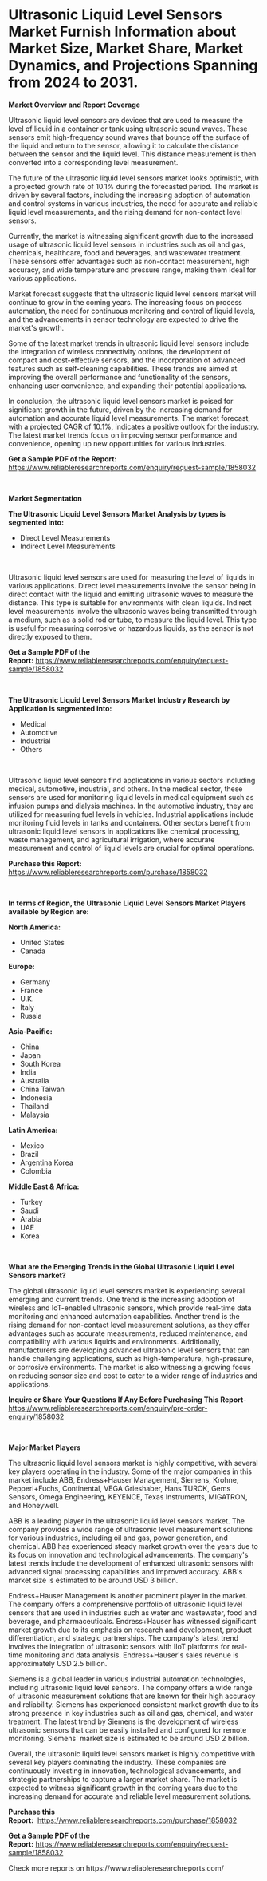 <p><h1>Ultrasonic Liquid Level Sensors Market Furnish Information about Market Size, Market Share, Market Dynamics, and Projections Spanning from 2024 to 2031.</h1></p><p><strong>Market Overview and Report Coverage</strong></p>
<p><p>Ultrasonic liquid level sensors are devices that are used to measure the level of liquid in a container or tank using ultrasonic sound waves. These sensors emit high-frequency sound waves that bounce off the surface of the liquid and return to the sensor, allowing it to calculate the distance between the sensor and the liquid level. This distance measurement is then converted into a corresponding level measurement.</p><p>The future of the ultrasonic liquid level sensors market looks optimistic, with a projected growth rate of 10.1% during the forecasted period. The market is driven by several factors, including the increasing adoption of automation and control systems in various industries, the need for accurate and reliable liquid level measurements, and the rising demand for non-contact level sensors.</p><p>Currently, the market is witnessing significant growth due to the increased usage of ultrasonic liquid level sensors in industries such as oil and gas, chemicals, healthcare, food and beverages, and wastewater treatment. These sensors offer advantages such as non-contact measurement, high accuracy, and wide temperature and pressure range, making them ideal for various applications.</p><p>Market forecast suggests that the ultrasonic liquid level sensors market will continue to grow in the coming years. The increasing focus on process automation, the need for continuous monitoring and control of liquid levels, and the advancements in sensor technology are expected to drive the market's growth. </p><p>Some of the latest market trends in ultrasonic liquid level sensors include the integration of wireless connectivity options, the development of compact and cost-effective sensors, and the incorporation of advanced features such as self-cleaning capabilities. These trends are aimed at improving the overall performance and functionality of the sensors, enhancing user convenience, and expanding their potential applications.</p><p>In conclusion, the ultrasonic liquid level sensors market is poised for significant growth in the future, driven by the increasing demand for automation and accurate liquid level measurements. The market forecast, with a projected CAGR of 10.1%, indicates a positive outlook for the industry. The latest market trends focus on improving sensor performance and convenience, opening up new opportunities for various industries.</p></p>
<p><strong>Get a Sample PDF of the Report:</strong> <a href="https://www.reliableresearchreports.com/enquiry/request-sample/1858032">https://www.reliableresearchreports.com/enquiry/request-sample/1858032</a></p>
<p>&nbsp;</p>
<p><strong>Market Segmentation</strong></p>
<p><strong>The Ultrasonic Liquid Level Sensors Market Analysis by types is segmented into:</strong></p>
<p><ul><li>Direct Level Measurements</li><li>Indirect Level Measurements</li></ul></p>
<p>&nbsp;</p>
<p><p>Ultrasonic liquid level sensors are used for measuring the level of liquids in various applications. Direct level measurements involve the sensor being in direct contact with the liquid and emitting ultrasonic waves to measure the distance. This type is suitable for environments with clean liquids. Indirect level measurements involve the ultrasonic waves being transmitted through a medium, such as a solid rod or tube, to measure the liquid level. This type is useful for measuring corrosive or hazardous liquids, as the sensor is not directly exposed to them.</p></p>
<p><strong>Get a Sample PDF of the Report:</strong>&nbsp;<a href="https://www.reliableresearchreports.com/enquiry/request-sample/1858032">https://www.reliableresearchreports.com/enquiry/request-sample/1858032</a></p>
<p>&nbsp;</p>
<p><strong>The Ultrasonic Liquid Level Sensors Market Industry Research by Application is segmented into:</strong></p>
<p><ul><li>Medical</li><li>Automotive</li><li>Industrial</li><li>Others</li></ul></p>
<p>&nbsp;</p>
<p><p>Ultrasonic liquid level sensors find applications in various sectors including medical, automotive, industrial, and others. In the medical sector, these sensors are used for monitoring liquid levels in medical equipment such as infusion pumps and dialysis machines. In the automotive industry, they are utilized for measuring fuel levels in vehicles. Industrial applications include monitoring fluid levels in tanks and containers. Other sectors benefit from ultrasonic liquid level sensors in applications like chemical processing, waste management, and agricultural irrigation, where accurate measurement and control of liquid levels are crucial for optimal operations.</p></p>
<p><strong>Purchase this Report:</strong>&nbsp; <a href="https://www.reliableresearchreports.com/purchase/1858032">https://www.reliableresearchreports.com/purchase/1858032</a></p>
<p>&nbsp;</p>
<p><strong>In terms of Region, the Ultrasonic Liquid Level Sensors Market Players available by Region are:</strong></p>
<p>
    <p> <strong> North America: </strong>
        <ul>
            <li>United States</li>
            <li>Canada</li>
        </ul>
        </p> 
    <p> <strong> Europe: </strong>
        <ul>
            <li>Germany</li>
            <li>France</li>
            <li>U.K.</li>
            <li>Italy</li>
            <li>Russia</li>
        </ul>
        </p> 
    <p> <strong> Asia-Pacific: </strong>
        <ul>
            <li>China</li>
            <li>Japan</li>
            <li>South Korea</li>
            <li>India</li>
            <li>Australia</li>
            <li>China Taiwan</li>
            <li>Indonesia</li>
            <li>Thailand</li>
            <li>Malaysia</li>
        </ul>
        </p> 
    <p> <strong> Latin America: </strong>
        <ul>
            <li>Mexico</li>
            <li>Brazil</li>
            <li>Argentina Korea</li>
            <li>Colombia</li>
        </ul>
        </p> 
    <p> <strong> Middle East & Africa: </strong>
        <ul>
            <li>Turkey</li>
            <li>Saudi</li>
            <li>Arabia</li>
            <li>UAE</li>
            <li>Korea</li>
        </ul>
    </p>
    </p>
<p>&nbsp;</p>
<p><strong>What are the Emerging Trends in the Global Ultrasonic Liquid Level Sensors market?</strong></p>
<p><p>The global ultrasonic liquid level sensors market is experiencing several emerging and current trends. One trend is the increasing adoption of wireless and IoT-enabled ultrasonic sensors, which provide real-time data monitoring and enhanced automation capabilities. Another trend is the rising demand for non-contact level measurement solutions, as they offer advantages such as accurate measurements, reduced maintenance, and compatibility with various liquids and environments. Additionally, manufacturers are developing advanced ultrasonic level sensors that can handle challenging applications, such as high-temperature, high-pressure, or corrosive environments. The market is also witnessing a growing focus on reducing sensor size and cost to cater to a wider range of industries and applications.</p></p>
<p><strong>Inquire or Share Your Questions If Any Before Purchasing This Report</strong>- <a href="https://www.reliableresearchreports.com/enquiry/pre-order-enquiry/1858032">https://www.reliableresearchreports.com/enquiry/pre-order-enquiry/1858032</a></p>
<p>&nbsp;</p>
<p><strong>Major Market Players</strong></p>
<p><p>The ultrasonic liquid level sensors market is highly competitive, with several key players operating in the industry. Some of the major companies in this market include ABB, Endress+Hauser Management, Siemens, Krohne, Pepperl+Fuchs, Continental, VEGA Grieshaber, Hans TURCK, Gems Sensors, Omega Engineering, KEYENCE, Texas Instruments, MIGATRON, and Honeywell.</p><p>ABB is a leading player in the ultrasonic liquid level sensors market. The company provides a wide range of ultrasonic level measurement solutions for various industries, including oil and gas, power generation, and chemical. ABB has experienced steady market growth over the years due to its focus on innovation and technological advancements. The company's latest trends include the development of enhanced ultrasonic sensors with advanced signal processing capabilities and improved accuracy. ABB's market size is estimated to be around USD 3 billion.</p><p>Endress+Hauser Management is another prominent player in the market. The company offers a comprehensive portfolio of ultrasonic liquid level sensors that are used in industries such as water and wastewater, food and beverage, and pharmaceuticals. Endress+Hauser has witnessed significant market growth due to its emphasis on research and development, product differentiation, and strategic partnerships. The company's latest trend involves the integration of ultrasonic sensors with IIoT platforms for real-time monitoring and data analysis. Endress+Hauser's sales revenue is approximately USD 2.5 billion.</p><p>Siemens is a global leader in various industrial automation technologies, including ultrasonic liquid level sensors. The company offers a wide range of ultrasonic measurement solutions that are known for their high accuracy and reliability. Siemens has experienced consistent market growth due to its strong presence in key industries such as oil and gas, chemical, and water treatment. The latest trend by Siemens is the development of wireless ultrasonic sensors that can be easily installed and configured for remote monitoring. Siemens' market size is estimated to be around USD 2 billion.</p><p>Overall, the ultrasonic liquid level sensors market is highly competitive with several key players dominating the industry. These companies are continuously investing in innovation, technological advancements, and strategic partnerships to capture a larger market share. The market is expected to witness significant growth in the coming years due to the increasing demand for accurate and reliable level measurement solutions.</p></p>
<p><strong>Purchase this Report:</strong>&nbsp;&nbsp;<a href="https://www.reliableresearchreports.com/purchase/1858032">https://www.reliableresearchreports.com/purchase/1858032</a></p>
<p></p>
<p><strong>Get a Sample PDF of the Report:</strong>&nbsp;<a href="https://www.reliableresearchreports.com/enquiry/request-sample/1858032">https://www.reliableresearchreports.com/enquiry/request-sample/1858032</a></p>
<p>Check more reports on https://www.reliableresearchreports.com/</p>